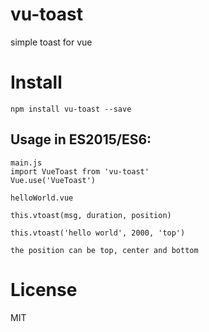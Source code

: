 # vu-toast

simple toast for vue

# Install

```
npm install vu-toast --save
```


## Usage in ES2015/ES6:

```
main.js
import VueToast from 'vu-toast'
Vue.use('VueToast')
```

```
helloWorld.vue

this.vtoast(msg, duration, position)

this.vtoast('hello world', 2000, 'top')

the position can be top, center and bottom

```

# License

MIT
